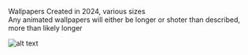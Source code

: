 Wallpapers Created in 2024, various sizes <br />
Any animated wallpapers will either be longer or shoter than described, more than likely longer <br />

![alt text](https://github.com/smokey5787/wallpaper2024/blob/main/Animated/galileo-world-colours.gif "preview")
